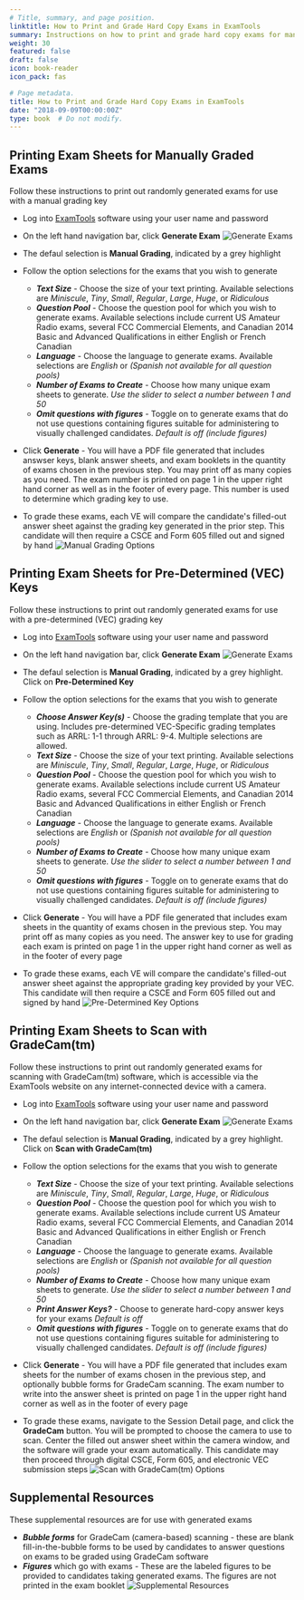 ```yaml
---
# Title, summary, and page position.
linktitle: How to Print and Grade Hard Copy Exams in ExamTools
summary: Instructions on how to print and grade hard copy exams for manual grading, GradeCam grading, and use with VEC Answer Keys
weight: 30
featured: false
draft: false
icon: book-reader
icon_pack: fas

# Page metadata.
title: How to Print and Grade Hard Copy Exams in ExamTools
date: "2018-09-09T00:00:00Z"
type: book  # Do not modify.
---
```


## Printing Exam Sheets for Manually Graded Exams

Follow these instructions to print out randomly generated exams for use with a manual grading key

* Log into [ExamTools](http://exam.tools) software using your user name and password
* On the left hand navigation bar, click **Generate Exam**
![Generate Exams](../images/generateExams.png)

* The defaul selection is **Manual Grading**, indicated by a grey highlight
* Follow the option selections for the exams that you wish to generate
    * ***Text Size*** - Choose the size of your text printing.  Available selections are *Miniscule*, *Tiny*, *Small*, *Regular*, *Large*, *Huge*, or *Ridiculous*
    * ***Question Pool*** - Choose the question pool for which you wish to generate exams.  Available selections include current US Amateur Radio exams, several FCC Commercial Elements, and Canadian 2014 Basic and Advanced Qualifications in either English or French Canadian
    * ***Language*** - Choose the language to generate exams.  Available selections are *English* or *(Spanish not available for all question pools)*
    * ***Number of Exams to Create*** - Choose how many unique exam sheets to generate.  *Use the slider to select a number between 1 and 50*
    * ***Omit questions with figures*** - Toggle on to generate exams that do not use questions containing figures suitable for administering to visually challenged candidates. *Default is off (include figures)*
* Click **Generate** - You will have a PDF file generated that includes answser keys, blank answer sheets, and exam booklets in the quantity of exams chosen in the previous step.  You may print off as many copies as you need.  The exam number is printed on page 1 in the upper right hand corner as well as in the footer of every page.  This number is used to determine which grading key to use.

* To grade these exams, each VE will compare the candidate's filled-out answer sheet against the grading key generated in the prior step.  This candidate will then require a CSCE and Form 605 filled out and signed by hand
![Manual Grading Options](../images/manualGradingOptions.png)



## Printing Exam Sheets for Pre-Determined (VEC) Keys

Follow these instructions to print out randomly generated exams for use with a pre-determined (VEC) grading key

* Log into [ExamTools](http://exam.tools) software using your user name and password
* On the left hand navigation bar, click **Generate Exam**
![Generate Exams](../images/generateExams.png)

* The defaul selection is **Manual Grading**, indicated by a grey highlight.  Click on **Pre-Determined Key**
* Follow the option selections for the exams that you wish to generate
    * ***Choose Answer Key(s)*** - Choose the grading template that you are using.  Includes pre-determined VEC-Specific grading templates such as ARRL: 1-1 through ARRL: 9-4.  Multiple selections are allowed.
    * ***Text Size*** - Choose the size of your text printing.  Available selections are *Miniscule*, *Tiny*, *Small*, *Regular*, *Large*, *Huge*, or *Ridiculous*
    * ***Question Pool*** - Choose the question pool for which you wish to generate exams.  Available selections include current US Amateur Radio exams, several FCC Commercial Elements, and Canadian 2014 Basic and Advanced Qualifications in either English or French Canadian
    * ***Language*** - Choose the language to generate exams.  Available selections are *English* or *(Spanish not available for all question pools)*
    * ***Number of Exams to Create*** - Choose how many unique exam sheets to generate.  *Use the slider to select a number between 1 and 50*
    * ***Omit questions with figures*** - Toggle on to generate exams that do not use questions containing figures suitable for administering to visually challenged candidates. *Default is off (include figures)*
* Click **Generate** - You will have a PDF file generated that includes exam sheets in the quantity of exams chosen in the previous step.  You may print off as many copies as you need.  The answer key to use for grading each exam is printed on page 1 in the upper right hand corner as well as in the footer of every page

* To grade these exams, each VE will compare the candidate's filled-out answer sheet against the appropriate grading key provided by your VEC.  This candidate will then require a CSCE and Form 605 filled out and signed by hand
![Pre-Determined Key Options](../images/predeterminedKeyOptions.png)



## Printing Exam Sheets to Scan with GradeCam(tm)

Follow these instructions to print out randomly generated exams for scanning with GradeCam(tm) software, which is accessible via the ExamTools website on any internet-connected device with a camera.

* Log into [ExamTools](http://exam.tools) software using your user name and password
* On the left hand navigation bar, click **Generate Exam**
![Generate Exams](../images/generateExams.png)

* The defaul selection is **Manual Grading**, indicated by a grey highlight.  Click on **Scan with GradeCam(tm)**
* Follow the option selections for the exams that you wish to generate
    * ***Text Size*** - Choose the size of your text printing.  Available selections are *Miniscule*, *Tiny*, *Small*, *Regular*, *Large*, *Huge*, or *Ridiculous*
    * ***Question Pool*** - Choose the question pool for which you wish to generate exams.  Available selections include current US Amateur Radio exams, several FCC Commercial Elements, and Canadian 2014 Basic and Advanced Qualifications in either English or French Canadian
    * ***Language*** - Choose the language to generate exams.  Available selections are *English* or *(Spanish not available for all question pools)*
    * ***Number of Exams to Create*** - Choose how many unique exam sheets to generate.  *Use the slider to select a number between 1 and 50*
    * ***Print Answer Keys?*** - Choose to generate hard-copy answer keys for your exams *Default is off*
    * ***Omit questions with figures*** - Toggle on to generate exams that do not use questions containing figures suitable for administering to visually challenged candidates. *Default is off (include figures)*
* Click **Generate** - You will have a PDF file generated that includes exam sheets for the number of exams chosen in the previous step, and optionally bubble forms for GradeCam scanning.  The exam number to write into the answer sheet is printed on page 1 in the upper right hand corner as well as in the footer of every page

* To grade these exams, navigate to the Session Detail page, and click the **GradeCam** button.  You will be prompted to choose the camera to use to scan.  Center the filled out answer sheet within the camera window, and the software will grade your exam automatically.  This candidate may then proceed through digital CSCE, Form 605, and electronic VEC submission steps
![Scan with GradeCam(tm) Options](../images/scanWithGradecamOptions.png)



## Supplemental Resources

These supplemental resources are for use with generated exams

* ***Bubble forms*** for GradeCam (camera-based) scanning - these are blank fill-in-the-bubble forms to be used by candidates to answer questions on exams to be graded using GradeCam software
* ***Figures*** which go with exams - These are the labeled figures to be provided to candidates taking generated exams.  The figures are not printed in the exam booklet
![Supplemental Resources](../images/supplementalResources.png)
